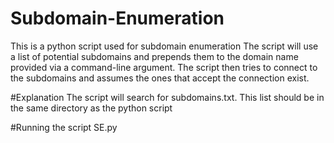 # Subdomain-Enumeration
This is a python script used for subdomain enumeration
The script will use a list of potential subdomains and prepends them to the domain name provided via a command-line argument.
The script then tries to connect to the subdomains and assumes the ones that accept the connection exist.

#Explanation
The script will search for subdomains.txt. This list should be in the same directory as the python script

#Running the script
SE.py <domain>
